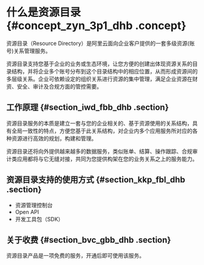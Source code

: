 # 什么是资源目录 {#concept_zyn_3p1_dhb .concept}

资源目录（Resource Directory）是阿里云面向企业客户提供的一套多级资源\(账号\)关系管理服务。

资源目录支持您基于企业的业务或生态环境，让您方便的创建出体现资源关系的目录结构，并将企业多个账号分布到这个目录结构中的相应位置，从而形成资源间的多层级关系。企业可依赖设定的组织关系进行资源的集中管理，满足企业资源在财资、安全、审计及合规方面的管控需要。

## 工作原理 {#section_iwd_fbb_dhb .section}

资源目录服务的本质是建立一套与您的企业相关的、基于资源使用的关系结构，具有全局一致性的特点，方便您基于此关系结构，对企业内多个应用服务所对应的各种资源进行高效的规划，构建和管理。

资源目录还将向外提供越来越多的数据服务，类似账单、结算、操作跟踪、合规审计类应用都将与它无缝对接，共同为您提供构架在您的业务关系之上的服务能力。

## 资源目录支持的使用方式 {#section_kkp_fbl_dhb .section}

-   资源管理控制台
-   Open API
-   开发工具包（SDK）

## 关于收费 {#section_bvc_gbb_dhb .section}

资源目录产品是一项免费的服务，开通后即可使用该服务。

